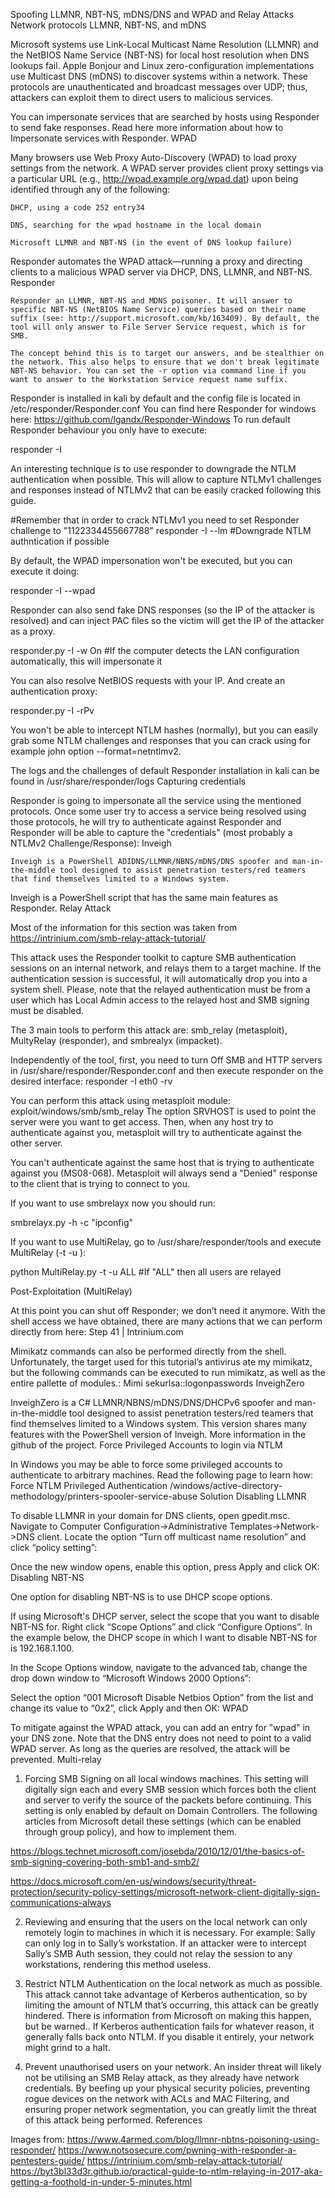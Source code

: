Spoofing LLMNR, NBT-NS, mDNS/DNS and WPAD and Relay Attacks
Network protocols
LLMNR, NBT-NS, and mDNS

Microsoft systems use Link-Local Multicast Name Resolution (LLMNR) and the NetBIOS Name Service (NBT-NS) for local host resolution when DNS lookups fail. Apple Bonjour and Linux zero-configuration implementations use Multicast DNS (mDNS) to discover systems within a network. These protocols are unauthenticated and broadcast messages over UDP; thus, attackers can exploit them to direct users to malicious services.

You can impersonate services that are searched by hosts using Responder to send fake responses.
Read here more information about how to Impersonate services with Responder.
WPAD

Many browsers use Web Proxy Auto-Discovery (WPAD) to load proxy settings from the network. A WPAD server provides client proxy settings via a particular URL (e.g., http://wpad.example.org/wpad.dat) upon being identified through any of the following:

    DHCP, using a code 252 entry34​

    DNS, searching for the wpad hostname in the local domain

    Microsoft LLMNR and NBT-NS (in the event of DNS lookup failure)

Responder automates the WPAD attack—running a proxy and directing clients to a malicious WPAD server via DHCP, DNS, LLMNR, and NBT-NS.
Responder

    Responder an LLMNR, NBT-NS and MDNS poisoner. It will answer to specific NBT-NS (NetBIOS Name Service) queries based on their name suffix (see: http://support.microsoft.com/kb/163409). By default, the tool will only answer to File Server Service request, which is for SMB.

    The concept behind this is to target our answers, and be stealthier on the network. This also helps to ensure that we don't break legitimate NBT-NS behavior. You can set the -r option via command line if you want to answer to the Workstation Service request name suffix.

​Responder is installed in kali by default and the config file is located in /etc/responder/Responder.conf
You can find here Responder for windows here: https://github.com/lgandx/Responder-Windows
To run default Responder behaviour you only have to execute:

responder -I <Iface>

An interesting technique is to use responder to downgrade the NTLM authentication when possible. This will allow to capture NTLMv1 challenges and responses instead of NTLMv2 that can be easily cracked following this guide.

#Remember that in order to crack NTLMv1 you need to set Responder challenge to "1122334455667788"
responder -I <Iface> --lm #Downgrade NTLM authntication if possible

By default, the WPAD impersonation won't be executed, but you can execute it doing:

responder -I <Iface> --wpad

Responder can also send fake DNS responses (so the IP of the attacker is resolved) and can inject PAC files so the victim will get the IP of the attacker as a proxy.

responder.py -I <interface> -w On #If the computer detects the LAN configuration automatically, this will impersonate it

You can also resolve NetBIOS requests with your IP. And create an authentication proxy:

responder.py -I <interface> -rPv

You won't be able to intercept NTLM hashes (normally), but you can easily grab some NTLM challenges and responses that you can crack using for example john option --format=netntlmv2.

The logs and the challenges of default Responder installation in kali can be found in /usr/share/responder/logs
Capturing credentials

Responder is going to impersonate all the service using the mentioned protocols. Once some user try to access a service being resolved using those protocols, he will try to authenticate against Responder and Responder will be able to capture the "credentials" (most probably a NTLMv2 Challenge/Response):
Inveigh

    Inveigh is a PowerShell ADIDNS/LLMNR/NBNS/mDNS/DNS spoofer and man-in-the-middle tool designed to assist penetration testers/red teamers that find themselves limited to a Windows system.

​Inveigh is a PowerShell script that has the same main features as Responder.
Relay Attack

Most of the information for this section was taken from https://intrinium.com/smb-relay-attack-tutorial/​

This attack uses the Responder toolkit to capture SMB authentication sessions on an internal network, and relays them to a target machine. If the authentication session is successful, it will automatically drop you into a system shell.
Please, note that the relayed authentication must be from a user which has Local Admin access to the relayed host and SMB signing must be disabled.

The 3 main tools to perform this attack are: smb_relay (metasploit), MultyRelay (responder), and smbrealyx (impacket).

Independently of the tool, first, you need to turn Off SMB and HTTP servers in  /usr/share/responder/Responder.conf and then execute responder on the desired interface: responder -I eth0 -rv

You can perform this attack using metasploit module: exploit/windows/smb/smb_relay
The  option SRVHOST is used to point the server were you want to get access.
Then, when any host try to authenticate against you, metasploit will try to authenticate against the other server.

You can't authenticate against the same host that is trying to authenticate against you (MS08-068). Metasploit will always send a "Denied" response to the client that is trying to connect to you.

If you want to use smbrelayx now you should run:

smbrelayx.py -h <IP target> -c "ipconfig"

If you want to use MultiRelay, go to /usr/share/responder/tools and execute MultiRelay (-t <IP target> -u <User>):

python MultiRelay.py -t <IP target> -u ALL #If "ALL" then all users are relayed

Post-Exploitation (MultiRelay)

At this point you can shut off Responder; we don’t need it anymore.
With the shell access we have obtained, there are many actions that we can perform directly from here:
Step 41 | Intrinium.com

Mimikatz commands can also be performed directly from the shell. Unfortunately, the target used for this tutorial’s antivirus ate my mimikatz, but the following commands can be executed to run mimikatz, as well as the entire pallette of modules.: Mimi sekurlsa::logonpasswords
InveighZero

InveighZero is a C# LLMNR/NBNS/mDNS/DNS/DHCPv6 spoofer and man-in-the-middle tool designed to assist penetration testers/red teamers that find themselves limited to a Windows system. This version shares many features with the PowerShell version of Inveigh.
More information in the github of the project.
Force Privileged Accounts to login via NTLM

In Windows you may be able to force some privileged accounts to authenticate to arbitrary machines. Read the following page to learn how:
Force NTLM Privileged Authentication
/windows/active-directory-methodology/printers-spooler-service-abuse
Solution
Disabling LLMNR

To disable LLMNR in your domain for DNS clients, open gpedit.msc.
Navigate to Computer Configuration->Administrative Templates->Network->DNS client.
Locate the option “Turn off multicast name resolution” and click “policy setting”:

Once the new window opens, enable this option, press Apply and click OK:
Disabling NBT-NS

One option for disabling NBT-NS is to use DHCP scope options.

If using Microsoft's DHCP server, select the scope that you want to disable NBT-NS for. Right click “Scope Options” and click “Configure Options”. In the example below, the DHCP scope in which I want to disable NBT-NS for is 192.168.1.100.

In the Scope Options window, navigate to the advanced tab, change the drop down window to “Microsoft Windows 2000 Options”:

Select the option “001 Microsoft Disable Netbios Option” from the list and change its value to “0x2”, click Apply and then OK:
WPAD

To mitigate against the WPAD attack, you can add an entry for "wpad" in your DNS zone. Note that the DNS entry does not need to point to a valid WPAD server. As long as the queries are resolved, the attack will be prevented.
Multi-relay

1. Forcing SMB Signing on all local windows machines. This setting will digitally sign each and every SMB session which forces both the client and server to verify the source of the packets before continuing. This setting is only enabled by default on Domain Controllers. The following articles from Microsoft detail these settings (which can be enabled through group policy), and how to implement them.

​https://blogs.technet.microsoft.com/josebda/2010/12/01/the-basics-of-smb-signing-covering-both-smb1-and-smb2/​

​https://docs.microsoft.com/en-us/windows/security/threat-protection/security-policy-settings/microsoft-network-client-digitally-sign-communications-always​

2. Reviewing and ensuring that the users on the local network can only remotely login to machines in which it is necessary. For example: Sally can only log in to Sally’s workstation. If an attacker were to intercept Sally’s SMB Auth session, they could not relay the session to any workstations, rendering this method useless.

3. Restrict NTLM Authentication on the local network as much as possible. This attack cannot take advantage of Kerberos authentication, so by limiting the amount of NTLM that’s occurring, this attack can be greatly hindered. There is information from Microsoft on making this happen, but be warned.. If Kerberos authentication fails for whatever reason, it generally falls back onto NTLM. If you disable it entirely, your network might grind to a halt.

4. Prevent unauthorised users on your network. An insider threat will likely not be utilising an SMB Relay attack, as they already have network credentials. By beefing up your physical security policies, preventing rogue devices on the network with ACLs and MAC Filtering, and ensuring proper network segmentation, you can greatly limit the threat of this attack being performed.
References

Images from: https://www.4armed.com/blog/llmnr-nbtns-poisoning-using-responder/
https://www.notsosecure.com/pwning-with-responder-a-pentesters-guide/
https://intrinium.com/smb-relay-attack-tutorial/
https://byt3bl33d3r.github.io/practical-guide-to-ntlm-relaying-in-2017-aka-getting-a-foothold-in-under-5-minutes.html
